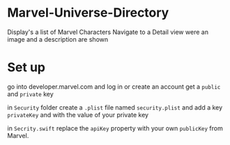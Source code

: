 # Marvel-Universe-Directory
Display's a list of Marvel Characters
Navigate to a Detail view were an image and a description are shown

# Set up
go into developer.marvel.com and log in or create an account
get a `public` and `private` key

in `Security` folder create a `.plist` file named `security.plist` and add a key `privateKey` and with the value of your private key

in `Secrity.swift` replace the `apiKey` property with your own `publicKey` from Marvel.
